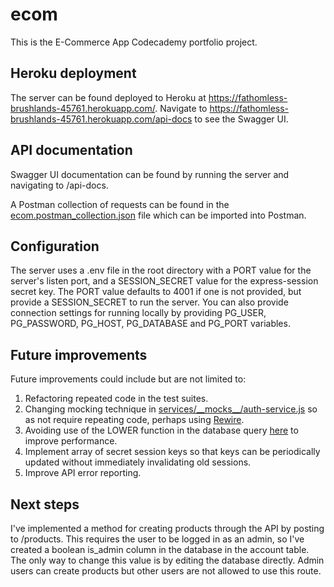 # ecom

This is the E-Commerce App Codecademy portfolio project.

## Heroku deployment

The server can be found deployed to Heroku at https://fathomless-brushlands-45761.herokuapp.com/. Navigate to https://fathomless-brushlands-45761.herokuapp.com/api-docs to see the Swagger UI.

## API documentation

Swagger UI documentation can be found by running the server and navigating to /api-docs.

A Postman collection of requests can be found in the [ecom.postman_collection.json](https://github.com/DavidMorgan92/ecom/blob/ba00de3a38b37206841b502f01c63f92bea8c8b0/ecom.postman_collection.json) file which can be imported into Postman.

## Configuration

The server uses a .env file in the root directory with a PORT value for the server's listen port, and a SESSION_SECRET value for the express-session secret key. The PORT value defaults to 4001 if one is not provided, but provide a SESSION_SECRET to run the server. You can also provide connection settings for running locally by providing PG_USER, PG_PASSWORD, PG_HOST, PG_DATABASE and PG_PORT variables.

## Future improvements

Future improvements could include but are not limited to:

1. Refactoring repeated code in the test suites.
2. Changing mocking technique in [services/\_\_mocks\_\_/auth-service.js](https://github.com/DavidMorgan92/ecom/blob/c58546d810ce6a63f86320d62ba24d6c342ebac6/services/__mocks__/auth-service.js) so as not require repeating code, perhaps using [Rewire](https://www.npmjs.com/package/rewire).
3. Avoiding use of the LOWER function in the database query [here](https://github.com/DavidMorgan92/ecom/blob/c58546d810ce6a63f86320d62ba24d6c342ebac6/services/product-service.js#L70) to improve performance.
4. Implement array of secret session keys so that keys can be periodically updated without immediately invalidating old sessions.
5. Improve API error reporting.

## Next steps

I've implemented a method for creating products through the API by posting to /products. This requires the user to be logged in as an admin, so I've created a boolean is_admin column in the database in the account table. The only way to change this value is by editing the database directly. Admin users can create products but other users are not allowed to use this route.
